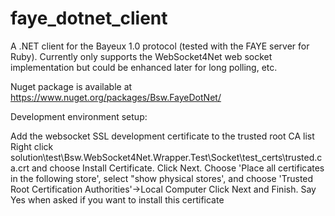 faye_dotnet_client
==================

A .NET client for the Bayeux 1.0 protocol (tested with the FAYE server for Ruby).  Currently only supports the WebSocket4Net web socket implementation but could be enhanced later for long polling, etc.

Nuget package is available at https://www.nuget.org/packages/Bsw.FayeDotNet/

Development environment setup:

Add the websocket SSL development certificate to the trusted root CA list
Right click solution\test\Bsw.WebSocket4Net.Wrapper.Test\Socket\test_certs\trusted.ca.crt and choose Install Certificate.
Click Next.
Choose 'Place all certificates in the following store', select "show physical stores', and choose 'Trusted Root Certification Authorities'->Local Computer
Click Next and Finish.
Say Yes when asked if you want to install this certificate